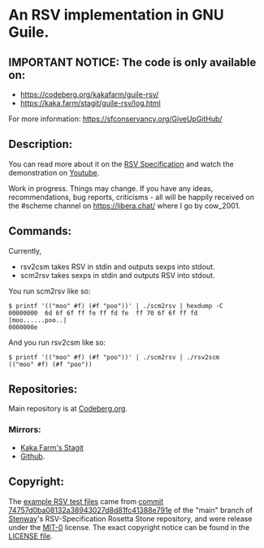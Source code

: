# An RSV implementation in GNU Guile.

## IMPORTANT NOTICE: The code is only available on:

- https://codeberg.org/kakafarm/guile-rsv/
- https://kaka.farm/stagit/guile-rsv/log.html

For more information: https://sfconservancy.org/GiveUpGitHub/

## Description:

You can read more about it on the [RSV Specification][1] and watch the
demonstration on [Youtube][2].

Work in progress.  Things may change.  If you have any ideas,
recommendations, bug reports, criticisms - all will be happily
received on the #scheme channel on https://libera.chat/ where I go by
cow_2001.

## Commands:

Currently,

- rsv2csm takes RSV in stdin and outputs sexps into stdout.
- scm2rsv takes sexps in stdin and outputs RSV into stdout.

You run scm2rsv like so:

```
$ printf '(("moo" #f) (#f "poo"))' | ./scm2rsv | hexdump -C
00000000  6d 6f 6f ff fe ff fd fe  ff 70 6f 6f ff fd        |moo......poo..|
0000000e
```

And you run rsv2csm like so:

```
$ printf '(("moo" #f) (#f "poo"))' | ./scm2rsv | ./rsv2scm
(("moo" #f) (#f "poo"))
```

## Repositories:

Main repository is at [Codeberg.org][3].

### Mirrors:

- [Kaka Farm's Stagit][4]
- [Github][5].

## Copyright:

The [example RSV test files](./TestFiles/) came from [commit
74757d0ba08132a38943027d8d81fc41388e791e][6] of the "main" branch of
[Stenway][7]'s RSV-Specification Rosetta Stone repository, and were
release under the [MIT-0][8] license.  The exact copyright notice can
be found in the [LICENSE file](./TestFiles/LICENSE).

[1]: https://github.com/Stenway/RSV-Specification
[2]: https://www.youtube.com/watch?v=tb_70o6ohMA
[3]: https://codeberg.org/kakafarm/guile-rsv/
[4]: https://kaka.farm/stagit/guile-rsv/log.html
[5]: https://github.com/yuvallangerontheroad/guile-rsv
[6]: https://github.com/Stenway/RSV-Challenge/tree/74757d0ba08132a38943027d8d81fc41388e791e/TestFiles
[7]: https://www.stenway.com/
[8]: https://opensource.org/license/mit-0/
